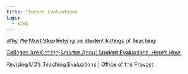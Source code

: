 ```yaml
---
title: Student Evaluations
tags:
  - stub
---
```


[Why We Must Stop Relying on Student Ratings of Teaching](https://www.chronicle.com/article/why-we-must-stop-relying-on-student-ratings-of-teaching/)

[Colleges Are Getting Smarter About Student Evaluations. Here’s How.](https://www.chronicle.com/article/colleges-are-getting-smarter-about-student-evaluations-heres-how/)

[Revising UO’s Teaching Evaluations | Office of the Provost](https://provost.uoregon.edu/revising-uos-teaching-evaluations)
